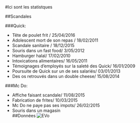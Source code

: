 #Ici sont les statistques

##Scandales
	
###Quick:

* Tête de poulet frit / 25/04/2016
* Adolescent mort de son repas / 18/02/2011
* Scandale sanitaire / 18/12/2015
* Souris dans un fast food/ 3/05/2012 
* Hamburger halal/ 17/02/2010
* Intoxications alimentaires/ 16/05/2011
* Témoignages d’employés sur la saleté des Quick/ 16/01/2009
* Poursuite de Quick sur un de ses salariés/ 03/01/2013
* Des os retrouvés dans un double cheese/ 15/08/2014
	
###Mc Do:
* Affiche faisant scandale/ 11/08/2015
* Fabrication de frites/ 10/03/2015
* Mc Do ne paye pas ses impots/ 26/02/2015
* Souris dans un magasin  
##Données
![EVo](http://www.maurice-le-caviste.com/bordeaux/vin-graves/etiquette-chateau-les-hioux-2009-240887-0.jpg "Evolution")
